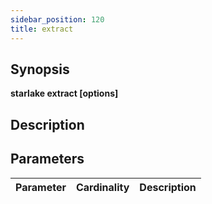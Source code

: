 ```yaml
---
sidebar_position: 120
title: extract
---
```



## Synopsis

**starlake extract [options]**

## Description


## Parameters

Parameter|Cardinality|Description
---|---|---

